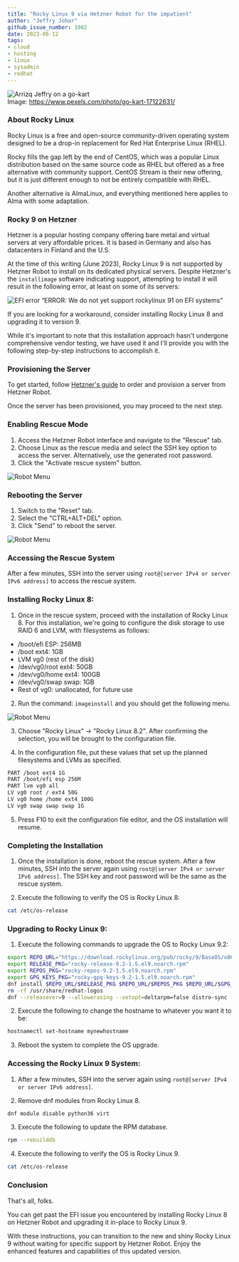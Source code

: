 ```yaml
---
title: "Rocky Linux 9 via Hetzner Robot for the impatient"
author: "Jeffry Johar"
github_issue_number: 1982
date: 2023-06-12
tags:
- cloud
- hosting
- linux
- sysadmin
- redhat
---
```


![Arrizq Jeffry on a go-kart](/blog/2023/06/rocky-linux-9-at-hetzner-robot-for-the-impatient/arrizqjeffry.webp)<br>
Image: https://www.pexels.com/photo/go-kart-17122631/

### About Rocky Linux

Rocky Linux is a free and open-source community-driven operating system designed to be a drop-in replacement for Red Hat Enterprise Linux (RHEL).

Rocky fills the gap left by the end of CentOS, which was a popular Linux distribution based on the same source code as RHEL but offered as a free alternative with community support. CentOS Stream is their new offering, but it is just different enough to not be entirely compatible with RHEL.

Another alternative is AlmaLinux, and everything mentioned here applies to Alma with some adaptation.

### Rocky 9 on Hetzner

Hetzner is a popular hosting company offering bare metal and virtual servers at very affordable prices. It is based in Germany and also has datacenters in Finland and the U.S.

At the time of this writing (June 2023), Rocky Linux 9 is not supported by Hetzner Robot to install on its dedicated physical servers. Despite Hetzner's the `installimage` software indicating support, attempting to install it will result in the following error, at least on some of its servers:

![EFI error](/blog/2023/06/rocky-linux-9-at-hetzner-robot-for-the-impatient/efi-error.webp)
“ERROR: We do not yet support rockylinux 91 on EFI systems”

If you are looking for a workaround, consider installing Rocky Linux 8 and upgrading it to version 9.

While it's important to note that this installation approach hasn't undergone comprehensive vendor testing, we have used it and I'll provide you with the following step-by-step instructions to accomplish it.

### Provisioning the Server

To get started, follow [Hetzner's guide](https://docs.hetzner.com/robot/dedicated-server/general-information/root-server-hardware) to order and provision a server from Hetzner Robot.

Once the server has been provisioned, you may proceed to the next step.

### Enabling Rescue Mode

1. Access the Hetzner Robot interface and navigate to the "Rescue" tab.
2. Choose Linux as the rescue media and select the SSH key option to access the server. Alternatively, use the generated root password.
3. Click the "Activate rescue system" button.

![Robot Menu](/blog/2023/06/rocky-linux-9-at-hetzner-robot-for-the-impatient/robot-rescue.webp)

### Rebooting the Server

1. Switch to the "Reset" tab.
2. Select the "CTRL+ALT+DEL" option.
3. Click "Send" to reboot the server.

![Robot Menu](/blog/2023/06/rocky-linux-9-at-hetzner-robot-for-the-impatient/robot-reset.webp)

### Accessing the Rescue System

After a few minutes, SSH into the server using `root@[server IPv4 or server IPv6 address]` to access the rescue system.

### Installing Rocky Linux 8:

1. Once in the rescue system, proceed with the installation of Rocky Linux 8. For this installation, we're going to configure the disk storage to use RAID 6 and LVM, with filesystems as follows:

- /boot/efi ESP: 256MB
- /boot ext4: 1GB
- LVM vg0 (rest of the disk)
- /dev/vg0/root ext4: 50GB
- /dev/vg0/home ext4: 100GB
- /dev/vg0/swap swap: 1GB
- Rest of vg0: unallocated, for future use

2. Run the command: `imageinstall` and you should get the following menu.

![Robot Menu](/blog/2023/06/rocky-linux-9-at-hetzner-robot-for-the-impatient/installimage.webp)

3. Choose "Rocky Linux" → "Rocky Linux 8.2". After confirming the selection, you will be brought to the configuration file.

4. In the configuration file, put these values that set up the planned filesystems and LVMs as specified.

```bash
PART /boot ext4 1G
PART /boot/efi esp 256M
PART lvm vg0 all
LV vg0 root / ext4 50G
LV vg0 home /home ext4 100G
LV vg0 swap swap swap 1G
```
5. Press F10 to exit the configuration file editor, and the OS installation will resume.

### Completing the Installation

1. Once the installation is done, reboot the rescue system.
After a few minutes, SSH into the server again using `root@[server IPv4 or server IPv6 address]`. The SSH key and root password will be the same as the rescue system.

2. Execute the following to verify the OS is Rocky Linux 8:

```bash
cat /etc/os-release
```

### Upgrading to Rocky Linux 9:

1. Execute the following commands to upgrade the OS to Rocky Linux 9.2:

```bash
export REPO_URL="https://download.rockylinux.org/pub/rocky/9/BaseOS/x86_64/os/Packages/r"
export RELEASE_PKG="rocky-release-9.2-1.5.el9.noarch.rpm"
export REPOS_PKG="rocky-repos-9.2-1.5.el9.noarch.rpm"
export GPG_KEYS_PKG="rocky-gpg-keys-9.2-1.5.el9.noarch.rpm"
dnf install $REPO_URL/$RELEASE_PKG $REPO_URL/$REPOS_PKG $REPO_URL/$GPG_KEYS_PKG
rm -rf /usr/share/redhat-logos
dnf --releasever=9 --allowerasing --setopt=deltarpm=false distro-sync -y
```
2. Execute the following to change the hostname to whatever you want it to be:

```bash
hostnamectl set-hostname mynewhostname
```

3. Reboot the system to complete the OS upgrade.

### Accessing the Rocky Linux 9 System:

1. After a few minutes, SSH into the server again using `root@[server IPv4 or server IPv6 address]`.

2. Remove dnf modules from Rocky Linux 8.

```bash
dnf module disable python36 virt
```

3. Execute the following to update the RPM database.

```bash
rpm --rebuilddb
```

4. Execute the following to verify the OS is Rocky Linux 9.

```bash
cat /etc/os-release
```

### Conclusion

That's all, folks.

You can get past the EFI issue you encountered by installing Rocky Linux 8 on Hetzner Robot and upgrading it in-place to Rocky Linux 9.

With these instructions, you can transition to the new and shiny Rocky Linux 9 without waiting for specific support by Hetzner Robot. Enjoy the enhanced features and capabilities of this updated version.
